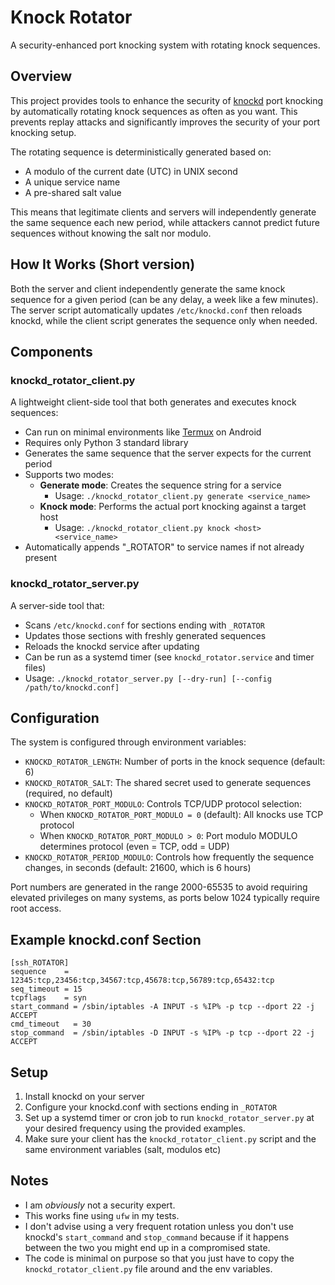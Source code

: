 # Knock Rotator

A security-enhanced port knocking system with rotating knock sequences.

## Overview

This project provides tools to enhance the security of [knockd](https://zeroflux.org/projects/knock) port knocking by automatically rotating knock sequences as often as you want. This prevents replay attacks and significantly improves the security of your port knocking setup.

The rotating sequence is deterministically generated based on:
- A modulo of the current date (UTC) in UNIX second
- A unique service name
- A pre-shared salt value

This means that legitimate clients and servers will independently generate the same sequence each new period, while attackers cannot predict future sequences without knowing the salt nor modulo.

## How It Works (Short version)

Both the server and client independently generate the same knock sequence for a given period (can be any delay, a week like a few minutes). The server script automatically updates `/etc/knockd.conf` then reloads knockd, while the client script generates the sequence only when needed.

## Components

### knockd_rotator_client.py

A lightweight client-side tool that both generates and executes knock sequences:

- Can run on minimal environments like [Termux](https://termux.dev/) on Android
- Requires only Python 3 standard library
- Generates the same sequence that the server expects for the current period
- Supports two modes:
  - **Generate mode**: Creates the sequence string for a service
    - Usage: `./knockd_rotator_client.py generate <service_name>`
  - **Knock mode**: Performs the actual port knocking against a target host
    - Usage: `./knockd_rotator_client.py knock <host> <service_name>`
- Automatically appends "_ROTATOR" to service names if not already present

### knockd_rotator_server.py

A server-side tool that:

- Scans `/etc/knockd.conf` for sections ending with `_ROTATOR`
- Updates those sections with freshly generated sequences
- Reloads the knockd service after updating
- Can be run as a systemd timer (see `knockd_rotator.service` and timer files)
- Usage: `./knockd_rotator_server.py [--dry-run] [--config /path/to/knockd.conf]`

## Configuration

The system is configured through environment variables:

- `KNOCKD_ROTATOR_LENGTH`: Number of ports in the knock sequence (default: 6)
- `KNOCKD_ROTATOR_SALT`: The shared secret used to generate sequences (required, no default)
- `KNOCKD_ROTATOR_PORT_MODULO`: Controls TCP/UDP protocol selection:
  - When `KNOCKD_ROTATOR_PORT_MODULO = 0` (default): All knocks use TCP protocol
  - When `KNOCKD_ROTATOR_PORT_MODULO > 0`: Port modulo MODULO determines protocol (even = TCP, odd = UDP)
- `KNOCKD_ROTATOR_PERIOD_MODULO`: Controls how frequently the sequence changes, in seconds (default: 21600, which is 6 hours)

Port numbers are generated in the range 2000-65535 to avoid requiring elevated privileges on many systems, as ports below 1024 typically require root access.

## Example knockd.conf Section

```
[ssh_ROTATOR]
sequence    = 12345:tcp,23456:tcp,34567:tcp,45678:tcp,56789:tcp,65432:tcp
seq_timeout = 15
tcpflags    = syn
start_command = /sbin/iptables -A INPUT -s %IP% -p tcp --dport 22 -j ACCEPT
cmd_timeout   = 30
stop_command  = /sbin/iptables -D INPUT -s %IP% -p tcp --dport 22 -j ACCEPT
```

## Setup

1. Install knockd on your server
2. Configure your knockd.conf with sections ending in `_ROTATOR`
3. Set up a systemd timer or cron job to run `knockd_rotator_server.py` at your desired frequency using the provided examples.
4. Make sure your client has the `knockd_rotator_client.py` script and the same environment variables (salt, modulos etc)

## Notes

- I am *obviously* not a security expert.
- This works fine using `ufw` in my tests.
- I don't advise using a very frequent rotation unless you don't use knockd's `start_command` and `stop_command` because if it happens between the two you might end up in a compromised state.
- The code is minimal on purpose so that you just have to copy the `knockd_rotator_client.py` file around and the env variables.
